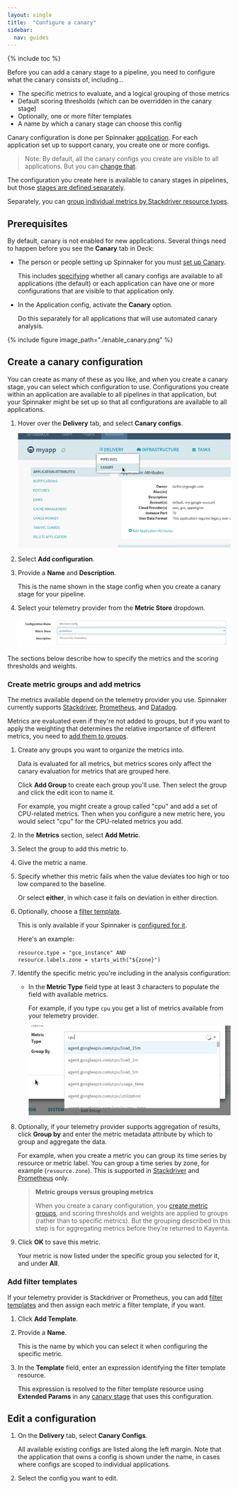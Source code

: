 ```yaml
---
layout: single
title:  "Configure a canary"
sidebar:
  nav: guides
---
```


{% include toc %}

Before you can add a canary stage to a pipeline, you need to configure what the
canary consists of, including...

* The specific metrics to evaluate, and a logical grouping of those metrics
* Default scoring thresholds (which can be overridden in the
canary stage)
* Optionally, one or more filter templates
* A name by which a canary stage can choose this config

Canary configuration is done per Spinnaker
[application](/concepts/#applications). For each
application set up to support canary, you create one or more configs.

> Note: By default, all the canary configs you create are visible to all
applications. But you can [change
that](/setup/canary/#specify-the-scope-of-canary-configs).

The configuration you create here is available to canary stages in pipelines,
but those [stages are defined separately](/guides/user/canary/stage/).

<!---
TODO: figure out why this is done and how it's used
--->
Separately, you can [group individual metrics by Stackdriver
resource types](#group-the-metrics).

## Prerequisites

By default, canary is not enabled for new applications. Several things need to
happen before you see the __Canary__ tab in Deck:

* The person or people setting up Spinnaker for you must [set up
Canary](/setup/canary/).

  This includes [specifying](/setup/canary/#specify-the-scope-of-canary-configs)
  whether all canary configs are available to all applications (the default) or
  each application can have one or more configurations that are visible to that
  application only.

* In the Application config, activate the __Canary__ option.

  Do this separately for all applications that will use automated canary
  analysis.

{%
 include
 figure
 image_path="./enable_canary.png"
%}

## Create a canary configuration

You can create as many of these as you like, and when you create a canary stage,
you can select which configuration to use. Configurations you create within an
application are available to all pipelines in that application, but your
Spinnaker might be set up so that all configurations are available to all
applications.

1. Hover over the __Delivery__ tab, and select __Canary configs__.

   ![Select __Canary__ from the __Delivery__ menu.](/guides/user/canary/config/delivery_menu_canary.png)
1. Select __Add configuration__.

1. Provide a __Name__ and __Description__.

   This is the name shown in the stage config when you create a canary stage for
   your pipeline.

1. Select your telemetry provider from the __Metric Store__ dropdown.

   ![Canary config declaration](/guides/user/canary/config/canary_config_create.png)

The sections below describe how to specify the metrics and the scoring thresholds
and weights.

### Create metric groups and add metrics

The metrics available depend on the telemetry provider you use. Spinnaker
currently supports [Stackdriver](https://cloud.google.com/Stackdriver/),
[Prometheus](https://Prometheus.io), and [Datadog](https://www.datadoghq.com).

Metrics are evaluated even if they're not added to groups, but if you want to
apply the weighting that determines the relative importance of different metrics,
you need to [add them to groups](#create-metric-groups-and-add-metrics).

1. Create any groups you want to organize the metrics into.

   Data is evaluated for all metrics, but metrics scores only affect the canary
   evaluation for metrics that are grouped here.

   Click __Add Group__ to create each group you'll use. Then select the group
   and click the edit icon to name it.

   For example, you might create a group called "cpu" and add a set of
   CPU-related metrics. Then when you configure a new metric here, you would
   select "cpu" for the CPU-related metrics you add.

1. In the __Metrics__ section, select __Add Metric__.

1. Select the group to add this metric to.

1. Give the metric a name.

1. Specify whether this metric fails when the value deviates too high or too low
compared to the baseline.

   Or select __either__, in which case it fails on deviation in either direction.

1. Optionally, choose a [filter
template](/guides/user/canary/config/filter_templates/).

   This is only available  if your Spinnaker is
   [configured for it](https://www.spinnaker.io/reference/halyard/commands/#hal-config-canary-edit).

   Here's an example:

   ```
   resource.type = "gce_instance" AND
   resource.labels.zone = starts_with("${zone}")
   ```

1. Identify the specific metric you're including in the analysis configuration:

   * In the __Metric Type__ field type at least 3 characters to populate the
   field with available metrics.

     For example, if you type `cpu` you get a list of metrics available from
     your telemetry provider.

     ![List of available metrics](/guides/user/canary/config/metric_type_list_cpu.png)

1. Optionally, if your telemetry provider supports aggregation of results, click
__Group by__ and enter the metric metadata attribute by which to group and
aggregate the data.

   For example, when you create a metric you can group its time series by
   resource or metric label. You can group a time series by zone, for example
   (`resource.zone`).  This is supported in
   [Stackdriver](https://cloud.google.com/monitoring/charts/metrics-selector#groupby-option)
   and [Prometheus]() only.

   > __Metric groups versus grouping metrics__
   >
   > When you create a canary configuration, you [create metric
   > groups](/guides/user/canary/config/#create-metric-groups-and-add-metrics),
   > and scoring thresholds and weights are applied to groups (rather than to
   > specific metrics). But the grouping described in this step is for
   aggregating metrics before they're returned to Kayenta.

1. Click __OK__ to save this metric.

   Your metric is now listed under the specific group you selected for it, and
   under __All__.

### Add filter templates

If your telemetry provider is Stackdriver or Prometheus, you can add [filter
templates](/guides/user/canary/config/filter_templates/) and then assign each
metric a filter template, if you want.

1. Click __Add Template__.

1. Provide a __Name__.

   This is the name by which you can select it when configuring the specific
   metric.

1. In the __Template__ field, enter an expression identifying the filter
template resource.

   This expression is resolved to the filter template resource using __Extended
   Params__ in any [canary
   stage](/guides/user/canary/stage/#define-the-canary-stage) that uses this
   configuration.

## Edit a configuration

1. On the __Delivery__ tab, select __Canary Configs__.

   All available existing configs are listed along the left margin. Note that
   the application that owns a config is shown under the name, in cases where
   configs are scoped to individual applications.

2. Select the config you want to edit.
